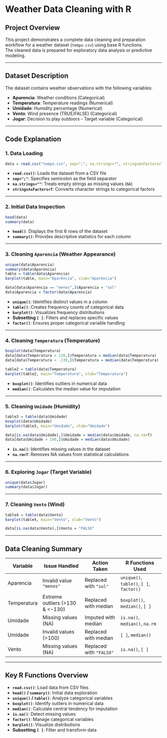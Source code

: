 # Weather Data Cleaning with R

## Project Overview
This project demonstrates a complete data cleaning and preparation workflow for a weather dataset (`tempo.csv`) using base R functions.  
The cleaned data is prepared for exploratory data analysis or predictive modeling.

---

## Dataset Description
The dataset contains weather observations with the following variables:

- **Aparencia**: Weather conditions (Categorical)  
- **Temperatura**: Temperature readings (Numerical)  
- **Umidade**: Humidity percentage (Numerical)  
- **Vento**: Wind presence (TRUE/FALSE) (Categorical)  
- **Jogar**: Decision to play outdoors - Target variable (Categorical)

---

## Code Explanation

### 1. Data Loading
```r
data = read.csv("tempo.csv", sep=";", na.strings="", stringsAsFactors=T)
```
- **`read.csv()`**: Loads the dataset from a CSV file  
- **`sep=";"`**: Specifies semicolon as the field separator  
- **`na.strings=""`**: Treats empty strings as missing values (`NA`)  
- **`stringsAsFactors=T`**: Converts character strings to categorical factors  

---

### 2. Initial Data Inspection
```r
head(data)
summary(data)
```
- **`head()`**: Displays the first 6 rows of the dataset  
- **`summary()`**: Provides descriptive statistics for each column  

---

### 3. Cleaning `Aparencia` (Weather Appearance)
```r
unique(data$Aparencia)
summary(data$Aparencia)
table = table(data$Aparencia)
barplot(table, main="Aparência", xlab="Aparência")

data[data$Aparencia == "menos",]$Aparencia = "sol"
data$Aparencia = factor(data$Aparencia)
```
- **`unique()`**: Identifies distinct values in a column  
- **`table()`**: Creates frequency counts of categorical data  
- **`barplot()`**: Visualizes frequency distributions  
- **Subsetting `[ ]`**: Filters and replaces specific values  
- **`factor()`**: Ensures proper categorical variable handling  

---

### 4. Cleaning `Temperatura` (Temperature)
```r
boxplot(data$Temperatura)
data[data$Temperatura > 130,]$Temperatura = median(data$Temperatura)
data[data$Temperatura < -130,]$Temperatura = median(data$Temperatura)

table2 = table(data$Temperatura)
barplot(table2, main="Temperatura", xlab="Temperatura")
```
- **`boxplot()`**: Identifies outliers in numerical data  
- **`median()`**: Calculates the median value for imputation  

---

### 5. Cleaning `Umidade` (Humidity)
```r
table3 = table(data$Umidade)
boxplot(data$Umidade)
barplot(table3, main="Umidade", xlab="Umidade")

data[is.na(data$Umidade),]$Umidade = median(data$Umidade, na.rm=T)
data[data$Umidade > 100,]$Umidade = median(data$Umidade)
```
- **`is.na()`**: Identifies missing values in the dataset  
- **`na.rm=T`**: Removes NA values from statistical calculations  

---

### 6. Exploring `Jogar` (Target Variable)
```r
unique(data$Jogar)
summary(data$Jogar)
```

---

### 7. Cleaning `Vento` (Wind)
```r
table4 = table(data$Vento)
barplot(table4, main="Vento", xlab="Vento")

data[is.na(data$Vento),]$Vento = "FALSO"
```

---

## Data Cleaning Summary
| Variable    | Issue Handled                  | Action Taken              | R Functions Used                         |
|-------------|--------------------------------|---------------------------|------------------------------------------|
| Aparencia   | Invalid value `"menos"`        | Replaced with `"sol"`     | `unique()`, `table()`, `[ ]`, `factor()` |
| Temperatura | Extreme outliers (>130 & <−130)| Replaced with median      | `boxplot()`, `median()`, `[ ]`           |
| Umidade     | Missing values (NA)            | Imputed with median       | `is.na()`, `median()`, `na.rm`           |
| Umidade     | Invalid values (>100)          | Replaced with median      | `[ ]`, `median()`                        |
| Vento       | Missing values (NA)            | Replaced with `"FALSO"`   | `is.na()`, `[ ]`                         |

---

## Key R Functions Overview
- **`read.csv()`**: Load data from CSV files  
- **`head()` / `summary()`**: Initial data exploration  
- **`unique()` / `table()`**: Analyze categorical variables  
- **`boxplot()`**: Identify outliers in numerical data  
- **`median()`**: Calculate central tendency for imputation  
- **`is.na()`**: Detect missing values  
- **`factor()`**: Manage categorical variables  
- **`barplot()`**: Visualize distributions  
- **Subsetting `[ ]`**: Filter and transform data
